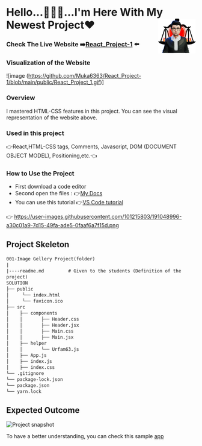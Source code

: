 # Hello...🙋🏻‍♂️...I'm Here With My Newest Project❤<img align="right" src="https://github.com/Muka6363/PROJELER_MK/blob/main/Images/avatar_2-removebg-preview.png"  width="100px">
### Check The Live Website :arrow_right:[React_Project-1](https://muka6363.github.io/React_Project-1/) :arrow_left:
### Visualization of the Website
![image (https://github.com/Muka6363/React_Project-1/blob/main/public/React_Project_1.gif)]

### Overview
I mastered HTML-CSS features in this project. You can see the visual representation of the website above.
### Used in this project
:point_right:React,HTML-CSS tags, Comments, Javascript, DOM (DOCUMENT OBJECT MODEL), Positioning,etc.:point_left:
### How to Use the Project
+ First download a code editor
+ Second open the files : :point_right:[My Docs](https://muka6363.github.io/React_Project-1/)
+ You can use this tutorial :point_right:[VS Code tutorial](https://www.youtube.com/watch?v=fJEbVCrEMSE)

:point_right: https://user-images.githubusercontent.com/101215803/191048996-a30c01a9-7d15-49fa-ade5-0faaf6a7f15d.png






## Project Skeleton

```
001-Image Gellery Project(folder)
|
|----readme.md         # Given to the students (Definition of the project)
SOLUTION
├── public
│     └── index.html
│     └── favicon.ico
├── src
│    ├── components
│    │       ├── Header.css
│    │       ├── Header.jsx
│    │       ├── Main.css
│    │       ├── Main.jsx
│    ├── helper
│    │       └── Urfam63.js
│    ├── App.js
│    ├── index.js
│    ├── index.css
└── .gitignore
└── package-lock.json
└── package.json
└── yarn.lock
```

## Expected Outcome

![Project snapshot](./imageGallery.gif)

To have a better understanding, you can check this sample [app](https://images-app-pi.vercel.app/)



